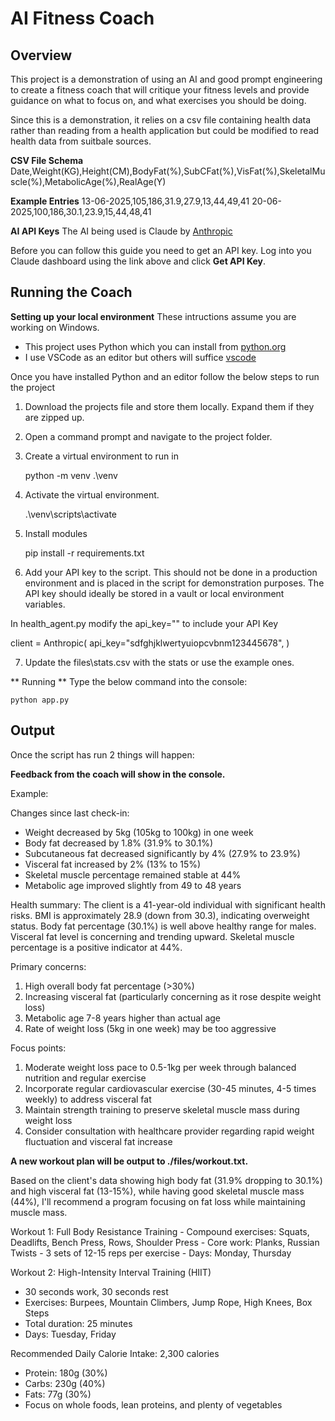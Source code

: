 # AI Fitness Coach

## Overview
This project is a demonstration of using an AI and good prompt engineering to create a fitness coach that will critique your fitness levels and provide guidance on what to focus on, and what exercises you should be doing.

Since this is a demonstration, it relies on a csv file containing health data rather than reading from a health application but could be modified to read health data from suitbale sources.

**CSV File Schema**
Date,Weight(KG),Height(CM),BodyFat(%),SubCFat(%),VisFat(%),SkeletalMuscle(%),MetabolicAge(%),RealAge(Y)

**Example Entries**
13-06-2025,105,186,31.9,27.9,13,44,49,41
20-06-2025,100,186,30.1,23.9,15,44,48,41

**AI API Keys**
The AI being used is Claude by [Anthropic](https://console.anthropic.com/dashboard)

Before you can follow this guide you need to get an API key. Log into you Claude dashboard using the link above and click **Get API Key**.

## Running the Coach

**Setting up your local environment**
These intructions assume you are working on Windows.

- This project uses Python which you can install from [python.org](https://www.python.org/)
- I use VSCode as an editor but others will suffice [vscode](https://code.visualstudio.com/)

Once you have installed Python and an editor follow the below steps to run the project

1. Download the projects file and store them locally. Expand them if they are zipped up.
2. Open a command prompt and navigate to the project folder.
3. Create a virtual environment to run in

    python -m venv .\venv

4. Activate the virtual environment.

    .\venv\scripts\activate

5. Install modules

    pip install -r requirements.txt

6. Add your API key to the script. This should not be done in a production environment and is placed in the script for demonstration purposes. The API key should ideally be stored in a vault or local environment variables.

In health_agent.py modify the api_key="" to include your API Key

client = Anthropic(
    api_key="sdfghjklwertyuiopcvbnm123445678",
)

7. Update the files\stats.csv with the stats or use the example ones.

** Running **
Type the below command into the console:

    python app.py

## Output
Once the script has run 2 things will happen:

**Feedback from the coach will show in the console.**

Example:

Changes since last check-in:
- Weight decreased by 5kg (105kg to 100kg) in one week
- Body fat decreased by 1.8% (31.9% to 30.1%)
- Subcutaneous fat decreased significantly by 4% (27.9% to 23.9%)
- Visceral fat increased by 2% (13% to 15%)
- Skeletal muscle percentage remained stable at 44%
- Metabolic age improved slightly from 49 to 48 years

Health summary:
The client is a 41-year-old individual with significant health risks. BMI is approximately 28.9 (down from 30.3), indicating overweight status. Body fat percentage (30.1%) is well above healthy range for males. Visceral fat level is concerning and trending upward. Skeletal muscle percentage is a positive indicator at 44%.

Primary concerns:
1. High overall body fat percentage (>30%)
2. Increasing visceral fat (particularly concerning as it rose despite weight loss)
3. Metabolic age 7-8 years higher than actual age
4. Rate of weight loss (5kg in one week) may be too aggressive

Focus points:
1. Moderate weight loss pace to 0.5-1kg per week through balanced nutrition and regular exercise
2. Incorporate regular cardiovascular exercise (30-45 minutes, 4-5 times weekly) to address visceral fat
3. Maintain strength training to preserve skeletal muscle mass during weight loss
4. Consider consultation with healthcare provider regarding rapid weight fluctuation and visceral fat increase

**A new workout plan will be output to ./files/workout.txt.**

Based on the client's data showing high body fat (31.9% dropping to 30.1%) and high visceral fat (13-15%), while having good skeletal muscle mass (44%), I'll recommend a program focusing on fat loss while maintaining muscle mass.

<answer>
Workout 1: Full Body Resistance Training
- Compound exercises: Squats, Deadlifts, Bench Press, Rows, Shoulder Press
- Core work: Planks, Russian Twists
- 3 sets of 12-15 reps per exercise
- Days: Monday, Thursday

Workout 2: High-Intensity Interval Training (HIIT)
- 30 seconds work, 30 seconds rest
- Exercises: Burpees, Mountain Climbers, Jump Rope, High Knees, Box Steps
- Total duration: 25 minutes
- Days: Tuesday, Friday

Recommended Daily Calorie Intake: 2,300 calories
- Protein: 180g (30%)
- Carbs: 230g (40%)
- Fats: 77g (30%)
- Focus on whole foods, lean proteins, and plenty of vegetables
</answer>